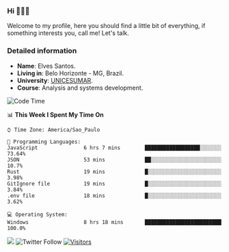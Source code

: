 


### Hi 🙋🏽‍♂️

Welcome to my profile, here you should find a little bit of everything, if something interests you, call me! Let's talk.

### Detailed information

* **Name**: Elves Santos.
* **Living in**: Belo Horizonte - MG, Brazil.
* **University**: [UNICESUMAR](https://venhaparaunicesumar.com.br/pos-graduacao).
* **Course**: Analysis and systems development.

<!--START_SECTION:waka-->
![Code Time](http://img.shields.io/badge/Code%20Time-39%20hrs%2015%20mins-blue)

📊 **This Week I Spent My Time On** 

```text
⌚︎ Time Zone: America/Sao_Paulo

💬 Programming Languages: 
JavaScript               6 hrs 7 mins        ██████████████████░░░░░░░   73.64% 
JSON                     53 mins             ██░░░░░░░░░░░░░░░░░░░░░░░   10.7% 
Rust                     19 mins             █░░░░░░░░░░░░░░░░░░░░░░░░   3.98% 
GitIgnore file           19 mins             █░░░░░░░░░░░░░░░░░░░░░░░░   3.84% 
.env file                18 mins             █░░░░░░░░░░░░░░░░░░░░░░░░   3.62%

💻 Operating System: 
Windows                  8 hrs 18 mins       █████████████████████████   100.0%

```


<!--END_SECTION:waka-->


<a href="https://www.linkedin.com/in/e1vescmd/"  target="_blank"><img src="https://img.shields.io/badge/-LinkedIn-%230077B5?style=for-the-badge&logo=linkedin&logoColor=white" target="_blank"></a>
![Twitter Follow](https://img.shields.io/twitter/follow/e1vescmd?color=00aced&label=Twitter&style=for-the-badge)
[![Visitors](https://api.visitorbadge.io/api/visitors?path=https%3A%2F%2Fgithub.com%2Fe1vescmd&labelColor=%23697689&countColor=%23d9e3f0)](https://visitorbadge.io/status?path=https%3A%2F%2Fgithub.com%2Fe1vescmd)
